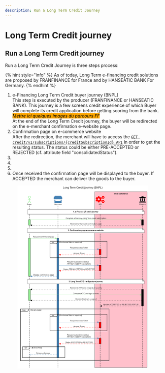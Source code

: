 ```yaml
---
description: Run a Long Term Credit Journey
---
```


# Long Term Credit journey

## Run a Long Term Credit journey

Run a Long Term Credit Journey is three steps process:

{% hint style="info" %}
As of today, Long Term e-financing credit solutions are proposed by FRANFINANCE for France and by HANSEATIC BANK For Germany.
{% endhint %}

1. e-Financing Long Term Credit buyer journey (BNPL)\
   This step is executed by the producer (FRANFINANCE or HANSEATIC BANK). This journey is a few screens credit experience of which Buyer will complete its credit application before getting scoring from the bank.\
   _<mark style="background-color:orange;">Mettre ici quelques images du parcours FF</mark>_\
   At the end of the Long Term Credit journey, the buyer will be redirected on the e-merchant confirmation e-website page.
2. Confirmation page on e-commerce website\
   After the redirection, the merchant will have to access the [`GET credit/v1/subscriptions/{creditSubscriptionId} API`](../../api-reference/credit-api.md#credit-v1-subscriptions-creditsubscriptionid) in order to get the resulting status. The status could be either PRE-ACCEPTED or REJECTED (cf. attribute field "consolidatedStatus").&#x20;
3.
4.
5.
6. Once received the confirmation page will be displayed to the buyer. If ACCEPTED the merchant can deliver the goods to the buyer.

<figure><img src="../../.gitbook/assets/Long Term Credit journey .png" alt=""><figcaption></figcaption></figure>
